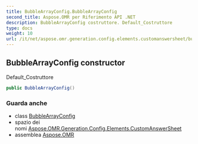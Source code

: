 ```yaml
---
title: BubbleArrayConfig.BubbleArrayConfig
second_title: Aspose.OMR per Riferimento API .NET
description: BubbleArrayConfig costruttore. Default_Costruttore
type: docs
weight: 10
url: /it/net/aspose.omr.generation.config.elements.customanswersheet/bubblearrayconfig/bubblearrayconfig/
---
```

## BubbleArrayConfig constructor

Default_Costruttore

```csharp
public BubbleArrayConfig()
```

### Guarda anche

* class [BubbleArrayConfig](../)
* spazio dei nomi [Aspose.OMR.Generation.Config.Elements.CustomAnswerSheet](../../bubblearrayconfig/)
* assemblea [Aspose.OMR](../../../)


